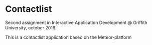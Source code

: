 # Contactlist

Second assignment in Interactive Application Development @ Griffith University, october 2016.

This is a contactlist application based on the Meteor-platform
